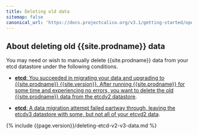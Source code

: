 ```yaml
---
title: Deleting old data
sitemap: false 
canonical_url: 'https://docs.projectcalico.org/v3.1/getting-started/openstack/upgrade/delete'
---
```


## About deleting old {{site.prodname}} data

You may need or wish to manually delete {{site.prodname}} data from your etcd datastore under the
following conditions.
  
- [**etcd**: You succeeded in migrating your data and upgrading to {{site.prodname}} {{site.version}}. After
  running {{site.prodname}} for some time and experiencing no errors, you want to delete
  the old {{site.prodname}} data from the etcdv2 datastore](#deleting-calico-data-from-etcdv2-after-a-successful-migration-and-upgrade).
  
- [**etcd**: A data migration attempt failed partway through, leaving the etcdv3 datastore
  with some, but not all of your etcvd2 data](#deleting-calico-data-from-etcdv3-after-a-partial-migration).

{% include {{page.version}}/deleting-etcd-v2-v3-data.md %}
